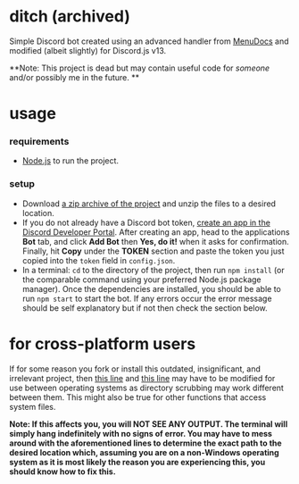 # ditch (archived)
Simple Discord bot created using an advanced handler from [MenuDocs](https://github.com/MenuDocs/discord.js-template) and modified (albeit slightly) for Discord.js v13.

**Note: This project is dead but may contain useful code for *someone* and/or possibly me in the future. **

# usage

### requirements
- [Node.js](https://nodejs.org/en/download/current/) to run the project.

### setup
- Download [a zip archive of the project](https://github.com/ender/ditch/archive/refs/heads/main.zip) and unzip the files to a desired location.
- If you do not already have a Discord bot token, [create an app in the Discord Developer Portal](https://discord.com/developers/applications). After creating an app, head to the applications **Bot** tab, and click **Add Bot** then **Yes, do it!** when it asks for confirmation. Finally, hit **Copy** under the **TOKEN** section and paste the token you just copied into the `token` field in `config.json`.
- In a terminal: `cd` to the directory of the project, then run `npm install` (or the comparable command using your preferred Node.js package manager). Once the dependencies are installed, you should be able to run `npm start` to start the bot. If any errors occur the error message should be self explanatory but if not then check the section below. 

# for cross-platform users
If for some reason you fork or install this outdated, insignificant, and irrelevant project, then [this line](https://github.com/ender/ditch/blob/8422976ff1c21408f3691cc5e3c97699e1560a7a/src/Structures/Util.js#L121) and [this line](https://github.com/ender/ditch/blob/8422976ff1c21408f3691cc5e3c97699e1560a7a/src/Structures/Util.js#L140) may have to be modified for use between operating systems as directory scrubbing may work different between them. This might also be true for other functions that access system files.

**Note: If this affects you, you will NOT SEE ANY OUTPUT. The terminal will simply hang indefinitely with no signs of error. You may have to mess around with the aforementioned lines to determine the exact path to the desired location which, assuming you are on a non-Windows operating system as it is most likely the reason you are experiencing this, you should know how to fix this.**
